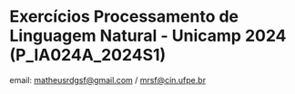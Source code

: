 # Exercícios Processamento de Linguagem Natural - Unicamp 2024 (P_IA024A_2024S1)
email: matheusrdgsf@gmail.com / mrsf@cin.ufpe.br